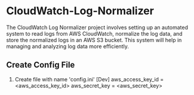 # CloudWatch-Log-Normalizer
The CloudWatch Log Normalizer project involves setting up an automated system to read logs from AWS CloudWatch, normalize the log data, and store the normalized logs in an AWS S3 bucket. This system will help in managing and analyzing log data more efficiently.

## Create Config File
1. Create file with name 'config.ini'
    [Dev]
       aws_access_key_id = <aws_access_key_id>
       aws_secret_key = <aws_secret_key>
